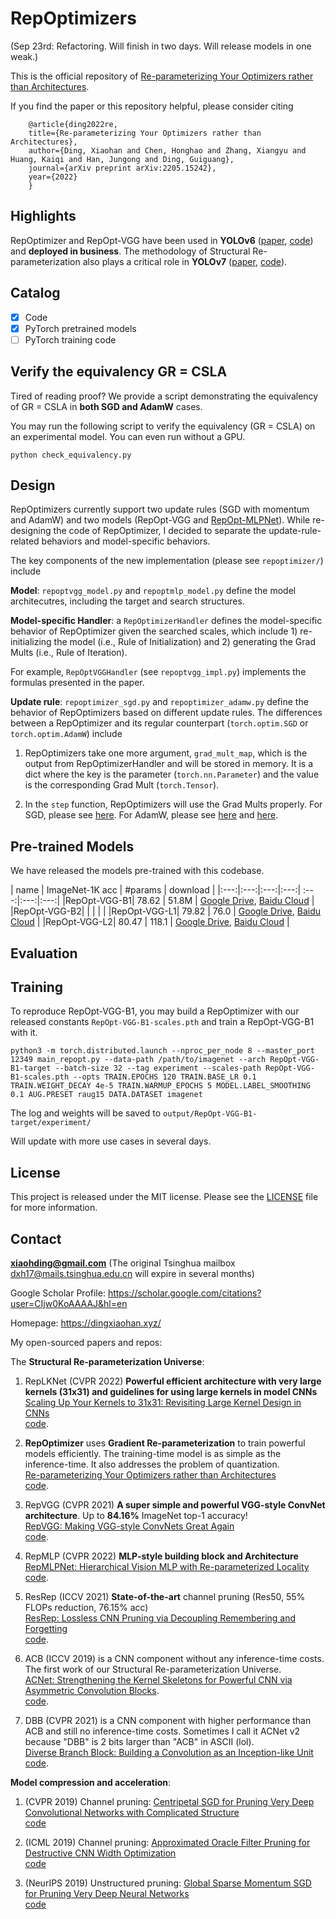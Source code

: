 # RepOptimizers

(Sep 23rd: Refactoring. Will finish in two days. Will release models in one weak.)

This is the official repository of [Re-parameterizing Your Optimizers rather than Architectures](https://arxiv.org/abs/2205.15242).

If you find the paper or this repository helpful, please consider citing

        @article{ding2022re,
        title={Re-parameterizing Your Optimizers rather than Architectures},
        author={Ding, Xiaohan and Chen, Honghao and Zhang, Xiangyu and Huang, Kaiqi and Han, Jungong and Ding, Guiguang},
        journal={arXiv preprint arXiv:2205.15242},
        year={2022}
        }


## Highlights

RepOptimizer and RepOpt-VGG have been used in **YOLOv6** ([paper](https://arxiv.org/abs/2209.02976), [code](https://github.com/meituan/YOLOv6)) and **deployed in business**. The methodology of Structural Re-parameterization also plays a critical role in **YOLOv7** ([paper](https://arxiv.org/abs/2207.02696), [code](https://github.com/WongKinYiu/yolov7)).

## Catalog
- [x] Code
- [x] PyTorch pretrained models
- [ ] PyTorch training code

<!-- ✅ ⬜️  -->

## Verify the equivalency GR = CSLA

Tired of reading proof? We provide a script demonstrating the equivalency of GR = CSLA in **both SGD and AdamW** cases.

You may run the following script to verify the equivalency (GR = CSLA) on an experimental model. You can even run without a GPU.

```
python check_equivalency.py
```


## Design

RepOptimizers currently support two update rules (SGD with momentum and AdamW) and two models (RepOpt-VGG and [RepOpt-MLPNet](https://github.com/DingXiaoH/RepMLP)). While re-designing the code of RepOptimizer, I decided to separate the update-rule-related behaviors and model-specific behaviors.

The key components of the new implementation (please see ```repoptimizer/```) include

**Model**: ```repoptvgg_model.py``` and ```repoptmlp_model.py``` define the model architecutres, including the target and search structures.

**Model-specific Handler**: a ```RepOptimizerHandler``` defines the model-specific behavior of RepOptimizer given the searched scales, which include 1) re-initializing the model (i.e., Rule of Initialization) and 2) generating the Grad Mults (i.e., Rule of Iteration).

For example, ```RepOptVGGHandler``` (see ```repoptvgg_impl.py```) implements the formulas presented in the paper.

**Update rule**: ```repoptimizer_sgd.py``` and ```repoptimizer_adamw.py``` define the behavior of RepOptimizers based on different update rules. The differences between a RepOptimizer and its regular counterpart (```torch.optim.SGD``` or ```torch.optim.AdamW```) include 

1. RepOptimizers take one more argument, ```grad_mult_map```, which is the output from RepOptimizerHandler and will be stored in memory. It is a dict where the key is the parameter (```torch.nn.Parameter```) and the value is the corresponding Grad Mult (```torch.Tensor```).

2. In the ```step``` function, RepOptimizers will use the Grad Mults properly. For SGD, please see [here](https://github.com/DingXiaoH/RepOptimizers/blob/main/repoptimizer/repoptimizer_sgd.py#L38). For AdamW, please see [here](https://github.com/DingXiaoH/RepOptimizers/blob/main/repoptimizer/repoptimizer_adamw.py#L145) and [here](https://github.com/DingXiaoH/RepOptimizers/blob/main/repoptimizer/repoptimizer_adamw.py#L274).


## Pre-trained Models

We have released the models pre-trained with this codebase.

| name | ImageNet-1K acc | #params | download |
|:---:|:---:|:---:|:---:| :---:|:---:|:---:|
|RepOpt-VGG-B1|  78.62  |  51.8M  | [Google Drive](https://drive.google.com/file/d/1kBDue-19AG0Rm2NaS5h6aTl-ZHvdPe5K/view?usp=sharing), [Baidu Cloud](https://pan.baidu.com/s/1Zs-eStqDEQIfymGFnIwR-A?pwd=rvgg) |
|RepOpt-VGG-B2|         |    |    |  |
|RepOpt-VGG-L1|  79.82  |  76.0   | [Google Drive](https://drive.google.com/file/d/19wd13WgBK6LtyLVA_N9ZjFYaLwduywnm/view?usp=sharing), [Baidu Cloud](https://pan.baidu.com/s/1CsbNRqGZIPuejavxaeClGQ?pwd=rvgg) |
|RepOpt-VGG-L2|  80.47  |  118.1  | [Google Drive](https://drive.google.com/file/d/1PG0sSqOTRdnVoBS_ZBKPShcOIyHNLze6/view?usp=sharing), [Baidu Cloud](https://pan.baidu.com/s/1D5KuqjcXGW-CsdNm9UZzvQ?pwd=rvgg) |


## Evaluation


## Training

To reproduce RepOpt-VGG-B1, you may build a RepOptimizer with our released constants ```RepOpt-VGG-B1-scales.pth``` and train a RepOpt-VGG-B1 with it.
```
python3 -m torch.distributed.launch --nproc_per_node 8 --master_port 12349 main_repopt.py --data-path /path/to/imagenet --arch RepOpt-VGG-B1-target --batch-size 32 --tag experiment --scales-path RepOpt-VGG-B1-scales.pth --opts TRAIN.EPOCHS 120 TRAIN.BASE_LR 0.1 TRAIN.WEIGHT_DECAY 4e-5 TRAIN.WARMUP_EPOCHS 5 MODEL.LABEL_SMOOTHING 0.1 AUG.PRESET raug15 DATA.DATASET imagenet
```
The log and weights will be saved to ```output/RepOpt-VGG-B1-target/experiment/```

Will update with more use cases in several days.



## License
This project is released under the MIT license. Please see the [LICENSE](LICENSE) file for more information.

## Contact

**xiaohding@gmail.com** (The original Tsinghua mailbox dxh17@mails.tsinghua.edu.cn will expire in several months)

Google Scholar Profile: https://scholar.google.com/citations?user=CIjw0KoAAAAJ&hl=en

Homepage: https://dingxiaohan.xyz/

My open-sourced papers and repos: 

The **Structural Re-parameterization Universe**:

1. RepLKNet (CVPR 2022) **Powerful efficient architecture with very large kernels (31x31) and guidelines for using large kernels in model CNNs**\
[Scaling Up Your Kernels to 31x31: Revisiting Large Kernel Design in CNNs](https://arxiv.org/abs/2203.06717)\
[code](https://github.com/DingXiaoH/RepLKNet-pytorch).

2. **RepOptimizer** uses **Gradient Re-parameterization** to train powerful models efficiently. The training-time model is as simple as the inference-time. It also addresses the problem of quantization.\
[Re-parameterizing Your Optimizers rather than Architectures](https://arxiv.org/pdf/2205.15242.pdf)\
[code](https://github.com/DingXiaoH/RepOptimizers).

3. RepVGG (CVPR 2021) **A super simple and powerful VGG-style ConvNet architecture**. Up to **84.16%** ImageNet top-1 accuracy!\
[RepVGG: Making VGG-style ConvNets Great Again](https://arxiv.org/abs/2101.03697)\
[code](https://github.com/DingXiaoH/RepVGG).

4. RepMLP (CVPR 2022) **MLP-style building block and Architecture**\
[RepMLPNet: Hierarchical Vision MLP with Re-parameterized Locality](https://arxiv.org/abs/2112.11081)\
[code](https://github.com/DingXiaoH/RepMLP).

5. ResRep (ICCV 2021) **State-of-the-art** channel pruning (Res50, 55\% FLOPs reduction, 76.15\% acc)\
[ResRep: Lossless CNN Pruning via Decoupling Remembering and Forgetting](https://openaccess.thecvf.com/content/ICCV2021/papers/Ding_ResRep_Lossless_CNN_Pruning_via_Decoupling_Remembering_and_Forgetting_ICCV_2021_paper.pdf)\
[code](https://github.com/DingXiaoH/ResRep).

6. ACB (ICCV 2019) is a CNN component without any inference-time costs. The first work of our Structural Re-parameterization Universe.\
[ACNet: Strengthening the Kernel Skeletons for Powerful CNN via Asymmetric Convolution Blocks](http://openaccess.thecvf.com/content_ICCV_2019/papers/Ding_ACNet_Strengthening_the_Kernel_Skeletons_for_Powerful_CNN_via_Asymmetric_ICCV_2019_paper.pdf).\
[code](https://github.com/DingXiaoH/ACNet). 

7. DBB (CVPR 2021) is a CNN component with higher performance than ACB and still no inference-time costs. Sometimes I call it ACNet v2 because "DBB" is 2 bits larger than "ACB" in ASCII (lol).\
[Diverse Branch Block: Building a Convolution as an Inception-like Unit](https://arxiv.org/abs/2103.13425)\
[code](https://github.com/DingXiaoH/DiverseBranchBlock).

**Model compression and acceleration**:

1. (CVPR 2019) Channel pruning: [Centripetal SGD for Pruning Very Deep Convolutional Networks with Complicated Structure](http://openaccess.thecvf.com/content_CVPR_2019/html/Ding_Centripetal_SGD_for_Pruning_Very_Deep_Convolutional_Networks_With_Complicated_CVPR_2019_paper.html)\
[code](https://github.com/DingXiaoH/Centripetal-SGD)

2. (ICML 2019) Channel pruning: [Approximated Oracle Filter Pruning for Destructive CNN Width Optimization](http://proceedings.mlr.press/v97/ding19a.html)\
[code](https://github.com/DingXiaoH/AOFP)

3. (NeurIPS 2019) Unstructured pruning: [Global Sparse Momentum SGD for Pruning Very Deep Neural Networks](http://papers.nips.cc/paper/8867-global-sparse-momentum-sgd-for-pruning-very-deep-neural-networks.pdf)\
[code](https://github.com/DingXiaoH/GSM-SGD)


